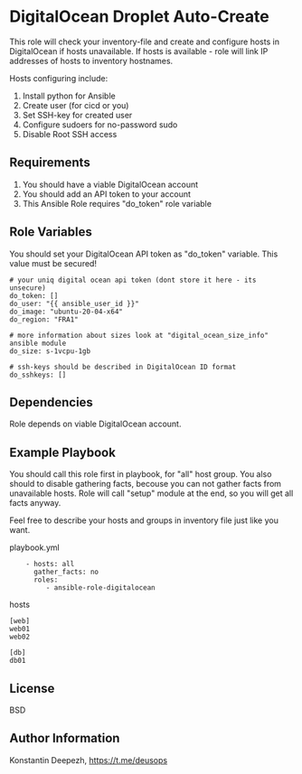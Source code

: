 DigitalOcean Droplet Auto-Create
=========

This role will check your inventory-file and create and configure hosts in DigitalOcean
if hosts unavailable. If hosts is available - role will link IP addresses
of hosts to inventory hostnames.

Hosts configuring include:
1. Install python for Ansible
2. Create user (for cicd or you)
3. Set SSH-key for created user
4. Configure sudoers for no-password sudo
5. Disable Root SSH access

Requirements
------------

1. You should have a viable DigitalOcean account
2. You should add an API token to your account
3. This Ansible Role requires "do_token" role variable

Role Variables
--------------

You should set your DigitalOcean API token as "do_token" variable.
This value must be secured!

```
# your uniq digital ocean api token (dont store it here - its unsecure)
do_token: []
do_user: "{{ ansible_user_id }}"
do_image: "ubuntu-20-04-x64"
do_region: "FRA1"

# more information about sizes look at "digital_ocean_size_info" ansible module
do_size: s-1vcpu-1gb

# ssh-keys should be described in DigitalOcean ID format
do_sshkeys: []
```

Dependencies
------------

Role depends on viable DigitalOcean account.

Example Playbook
----------------

You should call this role first in playbook, for "all" host group.
You also should to disable gathering facts, becouse you can not gather facts
from unavailable hosts. Role will call "setup" module at the end, so you will
get all facts anyway.

Feel free to describe your hosts and groups in inventory file just like you want.

playbook.yml
```
    - hosts: all
      gather_facts: no
      roles:
         - ansible-role-digitalocean
```
hosts
```
[web]
web01
web02

[db]
db01
```

License
-------

BSD

Author Information
------------------

Konstantin Deepezh, https://t.me/deusops
